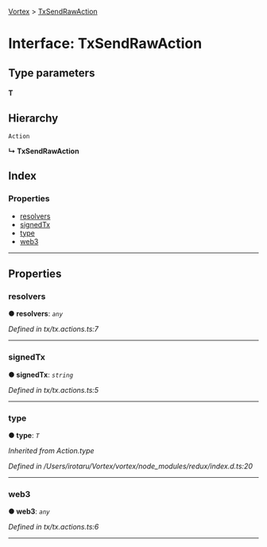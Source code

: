 [Vortex](../README.md) > [TxSendRawAction](../interfaces/txsendrawaction.md)

# Interface: TxSendRawAction

## Type parameters
#### T 
## Hierarchy

 `Action`

**↳ TxSendRawAction**

## Index

### Properties

* [resolvers](txsendrawaction.md#resolvers)
* [signedTx](txsendrawaction.md#signedtx)
* [type](txsendrawaction.md#type)
* [web3](txsendrawaction.md#web3)

---

## Properties

<a id="resolvers"></a>

###  resolvers

**● resolvers**: *`any`*

*Defined in tx/tx.actions.ts:7*

___
<a id="signedtx"></a>

###  signedTx

**● signedTx**: *`string`*

*Defined in tx/tx.actions.ts:5*

___
<a id="type"></a>

###  type

**● type**: *`T`*

*Inherited from Action.type*

*Defined in /Users/irotaru/Vortex/vortex/node_modules/redux/index.d.ts:20*

___
<a id="web3"></a>

###  web3

**● web3**: *`any`*

*Defined in tx/tx.actions.ts:6*

___


